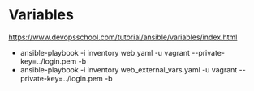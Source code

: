 # Variables
https://www.devopsschool.com/tutorial/ansible/variables/index.html

- ansible-playbook -i inventory web.yaml -u vagrant --private-key=../login.pem -b
- ansible-playbook -i inventory web_external_vars.yaml -u vagrant --private-key=../login.pem -b

